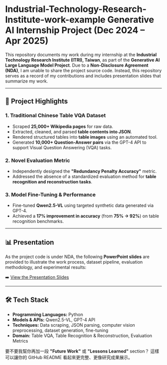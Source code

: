 # Industrial-Technology-Research-Institute-work-example Generative AI Internship Project (Dec 2024 – Apr 2025)

This repository documents my work during my internship at the **Industrial Technology Research Institute (ITRI), Taiwan**, as part of the **Generative AI Large Language Model Project**.
Due to a **Non-Disclosure Agreement (NDA)**, I am unable to share the project source code. Instead, this repository serves as a record of my contributions and includes presentation slides that summarize my work.

---

## 📌 Project Highlights

### 1. Traditional Chinese Table VQA Dataset

* Scraped **25,000+ Wikipedia pages** for raw data.
* Extracted, cleaned, and parsed **table contents into JSON**.
* Rendered structured tables into **table images** using an automated tool.
* Generated **10,000+ Question-Answer pairs** via the GPT-4 API to support Visual Question Answering (VQA) tasks.

### 2. Novel Evaluation Metric

* Independently designed the **"Redundancy Penalty Accuracy"** metric.
* Addressed the absence of a standardized evaluation method for **table recognition and reconstruction tasks**.

### 3. Model Fine-Tuning & Performance

* Fine-tuned **Qwen2.5-VL** using targeted synthetic data generated via GPT-4.
* Achieved a **17% improvement in accuracy** (from **75% → 92%**) on table recognition benchmarks.

---

## 📊 Presentation

As the project code is under NDA, the following **PowerPoint slides** are provided to illustrate the work process, dataset pipeline, evaluation methodology, and experimental results:

➡️ [View the Presentation Slides](./Powerpoint.pdf)

---

## 🛠️ Tech Stack

* **Programming Languages:** Python
* **Models & APIs:** Qwen2.5-VL, GPT-4 API
* **Techniques:** Data scraping, JSON parsing, computer vision preprocessing, dataset generation, fine-tuning
* **Domain:** Table VQA, Table Recognition & Reconstruction, Evaluation Metrics



要不要我幫你再加一段 **"Future Work"** 或 **"Lessons Learned"** section？ 這樣可以讓你的 GitHub README 看起來更完整、更像研究成果展示。
